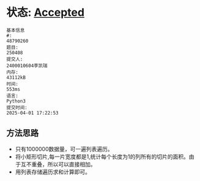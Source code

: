 # 状态: [Accepted](http://xzmdsa.openjudge.cn/2025hw4/solution/48790260/)
```
基本信息
#:
48790260
题目:
250408
提交人:
2400010604李凯瑞
内存:
43112kB
时间:
553ms
语言:
Python3
提交时间:
2025-04-01 17:22:53
```


## 方法思路
- 只有1000000数据量，可一遍列表遍历。
- 将小矩形切片,每一片宽度都是1,统计每个长度为1的列所有的切片的面积。由于互不重叠，所以可以直接相加。
- 用列表存储遍历求和计算即可。